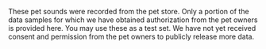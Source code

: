 These pet sounds were recorded from the pet store. Only a portion of the data samples for which we have obtained authorization from the pet owners is provided here. You may use these as a test set. We have not yet received consent and permission from the pet owners to publicly release more data.

